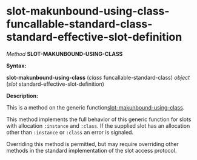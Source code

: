slot-makunbound-using-class-funcallable-standard-class-standard-effective-slot-definition
=========================================================================================

*Method* **SLOT-MAKUNBOUND-USING-CLASS**

**Syntax:**

**slot-makunbound-using-class** (*class* funcallable-standard-class) *object* (*slot* standard-effective-slot-definition)

**Description:**

This is a method on the generic function[slot-makunbound-using-class](/meta-object-protocol/slot-makunbound-using-class).

This method implements the full behavior of this generic function for slots with allocation `:instance` and `:class`. If the supplied slot has an allocation other than `:instance` or `:class` an error is signaled.

Overriding this method is permitted, but may require overriding other methods in the standard implementation of the slot access protocol.
